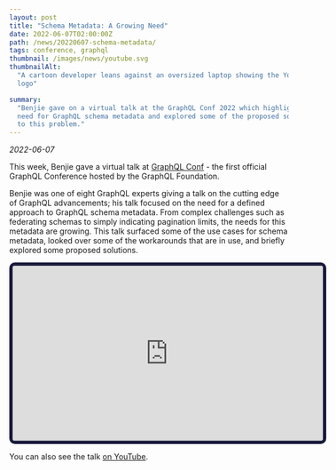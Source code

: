 ```yaml
---
layout: post
title: "Schema Metadata: A Growing Need"
date: 2022-06-07T02:00:00Z
path: /news/20220607-schema-metadata/
tags: conference, graphql
thumbnail: /images/news/youtube.svg
thumbnailAlt:
  "A cartoon developer leans against an oversized laptop showing the YouTube
  logo"

summary:
  "Benjie gave on a virtual talk at the GraphQL Conf 2022 which highlighted the
  need for GraphQL schema metadata and explored some of the proposed solutions
  to this problem."
---
```


_2022-06-07_

This week, Benjie gave a virtual talk at
[GraphQL Conf](https://graphql.org/foundation/graphql-conf/) - the first
official GraphQL Conference hosted by the GraphQL Foundation.

Benjie was one of eight GraphQL experts giving a talk on the cutting edge of
GraphQL advancements; his talk focused on the need for a defined approach to
GraphQL schema metadata. From complex challenges such as federating schemas to
simply indicating pagination limits, the needs for this metadata are growing.
This talk surfaced some of the use cases for schema metadata, looked over some
of the workarounds that are in use, and briefly explored some proposed
solutions.

<div class="tc">
<iframe 
width="560"
height="315"
src="https://www.youtube-nocookie.com/embed/FC4AFSjh_4k"
title="YouTube video player"
frameborder="1" 
style="border: 6px solid #1b1b3d; border-radius: 10px"
allow="accelerometer; clipboard-write; encrypted-media; gyroscope; picture-in-picture"
allowfullscreen>
</iframe>
</div>

You can also see the talk
[on YouTube](https://www.youtube.com/watch?v=FC4AFSjh_4k&list=PLP1igyLx8foGJrtkgYL9nunvC5qMXTVaa&index=2).
